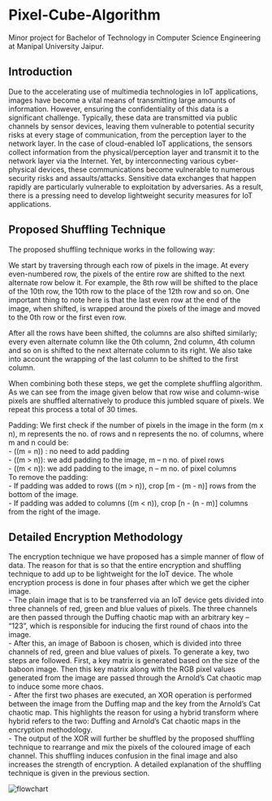 # Pixel-Cube-Algorithm
Minor project for Bachelor of Technology in Computer Science Engineering at Manipal University Jaipur.

## Introduction
Due to the accelerating use of multimedia technologies in IoT applications, images have become a vital means of transmitting large amounts of information. However, ensuring the confidentiality of this data is a significant challenge. Typically, these data are transmitted via public channels by sensor devices, leaving them vulnerable to potential security risks at every stage of communication, from the perception layer to the network layer. In the case of cloud-enabled IoT applications, the sensors collect information from the physical/perception layer and transmit it to the network layer via the Internet. Yet, by interconnecting various cyber-physical devices, these communications become vulnerable to numerous security risks and assaults/attacks. Sensitive data exchanges that happen rapidly are particularly vulnerable to exploitation by adversaries. As a result, there is a pressing need to develop lightweight security measures for IoT applications.

## Proposed Shuffling Technique
The proposed shuffling technique works in the following way: 

We start by traversing through each row of pixels in the image. At every even-numbered row, the pixels of the entire row are shifted to the next alternate row below it. For example, the 8th row will be shifted to the place of the 10th row, the 10th row to the place of the 12th row and so on. One important thing to note here is that the last even row at the end of the image, when shifted, is wrapped around the pixels of the image and moved to the 0th row or the first even row. 

After all the rows have been shifted, the columns are also shifted similarly; every even alternate column like the 0th column, 2nd column, 4th column and so on is shifted to the next alternate column to its right. We also take into account the wrapping of the last column to be shifted to the first column. 

When combining both these steps, we get the complete shuffling algorithm. As we can see from the image given below that row wise and column-wise pixels are shuffled alternatively to produce this jumbled square of pixels. We repeat this process a total of 30 times. 

Padding:
We first check if the number of pixels in the image in the form (m x n), m represents the no. of rows and n represents the no. of columns, where m and n could be:  
            - (\(m = n\)) : no need to add padding  
            - (\(m > n\)): we add padding to the image, m – n no. of pixel rows  
            - (\(m < n\)): we add padding to the image, n – m no. of pixel columns  
    To remove the padding:  
            - If padding was added to rows (\(m > n\)), crop [m - (m - n)] rows from the bottom of the image.  
            - If padding was added to columns (\(m < n\)), crop [n - (n - m)] columns from the right of the image.  

## Detailed Encryption Methodology
The encryption technique we have proposed has a simple manner of flow of data. The reason for that is so that the entire encryption and shuffling technique to add up to be lightweight for the IoT device. The whole encryption process is done in four phases after which we get the cipher image.  
    - The plain image that is to be transferred via an IoT device gets divided into three channels of red, green and blue values of pixels. The three channels are then passed through the Duffing chaotic map with an arbitrary key – “123”, which is responsible for inducing the first round of chaos into the image.  
    - After this, an image of Baboon is chosen, which is divided into three channels of red, green and blue values of pixels. To generate a key, two steps are followed. First, a key matrix is generated based on the size of the baboon image. Then this key matrix along with the RGB pixel values generated from the image are passed through the Arnold’s Cat chaotic map to induce some more chaos.  
    - After the first two phases are executed, an XOR operation is performed between the image from the Duffing map and the key from the Arnold’s Cat chaotic map. This highlights the reason for using a hybrid transform where hybrid refers to the two: Duffing and Arnold’s Cat chaotic maps in the encryption methodology.  
    - The output of the XOR will further be shuffled by the proposed shuffling technique to rearrange and mix the pixels of the coloured image of each channel. This shuffling induces confusion in the final image and also increases the strength of encryption. A detailed explanation of the shuffling technique is given in the previous section.  

![flowchart](https://github.com/user-attachments/assets/bdb28592-3518-4497-9e26-bb27d340ce24)
